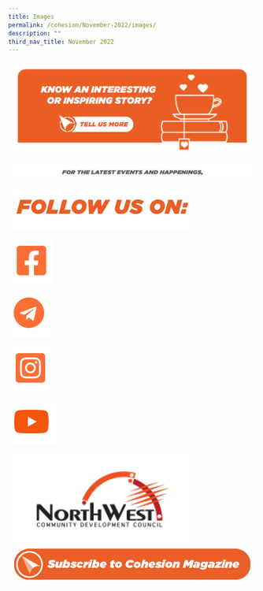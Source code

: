 ```yaml
---
title: Images
permalink: /cohesion/November-2022/images/
description: ""
third_nav_title: November 2022
---
```

![](/images/Cohesion/Nov%202022/edm-footer_18.jpg)

![](/images/Cohesion/Nov%202022/edm-footer_19.jpg)

![](/images/Cohesion/Nov%202022/edm-footer_21.jpg)

![](/images/Cohesion/Nov%202022/edm-footer_22.jpg)

![](/images/Cohesion/Nov%202022/edm-footer_24.jpg)

![](/images/Cohesion/Nov%202022/edm-footer_23.jpg)

![](/images/Cohesion/Nov%202022/edm-footer_25.jpg)

![](/images/Cohesion/Nov%202022/edm-footer_29.jpg)
![](/images/Cohesion/Nov%202022/subscribe-cta2.png)

![]()